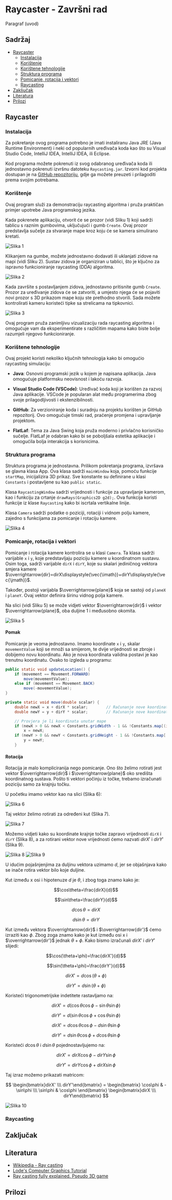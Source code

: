 # Raycaster - Završni rad

Paragraf (uvod)

## Sadržaj
- [Raycaster](#raycaster)
    - [Instalacija](#instalacija)
    - [Korištenje](#korištenje)
    - [Korištene tehnologije](#korištene-tehnologije)
    - [Struktura programa](#struktura-programa)
    - [Pomicanje, rotacija i vektori](#pomicanje-rotacija-i-vektori)
    - [Raycasting](#raycasting)
- [Zaključak](#zaključak)
- [Literatura](#literatura)
- [Prilozi](#prilozi)

## Raycaster

### Instalacija

Za pokretanje ovog programa potrebno je imati instaliranu Java JRE (Java Runtime Environment) i neki od popularnih uređivača koda kao što su Visual Studio Code, IntelliJ IDEA, IntelliJ IDEA, ili Eclipse.

Kod programa možete pokrenuti iz svog odabranog uređivača koda ili jednostavno pokrenuti izvršnu datoteku `Raycasting.jar`. Izvorni kod projekta dostupan je na [GitHub repozitoriju](https://github.com/GabrielZrilic/Raycaster), gdje ga možete preuzeti i prilagoditi prema svojim potrebama.

### Korištenje

Ovaj program služi za demonstraciju raycasting algoritma i pruža praktičan primjer upotrebe Java programskog jezika.

Kada pokrenete aplikaciju, otvorit će se prozor (vidi Sliku 1) koji sadrži tablicu s raznim gumbovima, uključujući i gumb `Create`. Ovaj prozor predstavlja sučelje za stvaranje mape kroz koju će se kamera simulirano kretati.

![Slika 1](https://github.com/GabrielZrilic/Raycaster/blob/master/.images/Slika1.png)

Klikanjem na gumbe, možete jednostavno dodavati ili uklanjati zidove na mapi (vidi Sliku 2). Sustav zidova je organiziran u tablici, što je ključno za ispravno funkcioniranje raycasting (DDA) algoritma.

![Slika 2](https://github.com/GabrielZrilic/Raycaster/blob/master/.images/Slika2.png)

Kada završite s postavljanjem zidova, jednostavno pritisnite gumb `Create`. Prozor za uređivanje zidova će se zatvoriti, a umjesto njega će se pojaviti novi prozor s 3D prikazom mape koju ste prethodno stvorili. Sada možete kontrolirati kameru koristeći tipke sa strelicama na tipkovnici.

![Slika 3](https://github.com/GabrielZrilic/Raycaster/blob/master/.images/Slika3.png)

Ovaj program pruža zanimljivu vizualizaciju rada raycasting algoritma i omogućuje vam da eksperimentirate s različitim mapama kako biste bolje razumjeli njegovo funkcioniranje.

### Korištene tehnologije

Ovaj projekt koristi nekoliko ključnih tehnologija kako bi omogućio raycasting simulaciju:

- **Java**: Osnovni programski jezik u kojem je napisana aplikacija. Java omogućuje platformsku neovisnost i lakoću razvoja.

- **Visual Studio Code (VSCode)**: Uređivač koda koji je korišten za razvoj Java aplikacije. VSCode je popularan alat među programerima zbog svoje prilagodljivosti i ekstenzibilnosti.

- **GitHub**: Za verzioniranje koda i suradnju na projektu korišten je GitHub repozitorij. Ovo omogućuje timski rad, praćenje promjena i upravljanje projektom.

- **FlatLaf**: Tema za Java Swing koja pruža moderno i privlačno korisničko sučelje. FlatLaf je odabran kako bi se poboljšala estetika aplikacije i omogućila bolja interakcija s korisnicima.

### Struktura programa

Struktura programa je jednostavna. Prilikom pokretanja programa, izvršava se glavna klasa App. Ova klasa sadrži `mainWindow` koja, pomoću funkcije `startMap`, inicijalizira 3D prikaz. Sve konstante su definirane u klasi `Constants` i postavljene su kao `public static`.

Klasa `RaycastingWindow` sadrži vrijednosti i funkcije za upravljanje kamerom, kao i funkciju za crtanje `drawRays(Graphics2D g2d);`. Ova funkcija koristi funkcije iz klase `Raycasting` kako bi iscrtala vertikalne linije.

Klasa `Camera` sadrži podatke o poziciji, rotaciji i vidnom polju kamere, zajedno s funkcijama za pomicanje i rotaciju kamere.

![Slika 4](https://github.com/GabrielZrilic/Raycaster/blob/master/.images/Slika4.svg)


### Pomicanje, rotacija i vektori

Pomicanje i rotacija kamere kontrolira se u klasi `Camera`. Ta klasa sadrži varijable `x` i `y`, koje predstavljaju poziciju kamere u koordinatnom sustavu. Osim toga, sadrži varijable `dirX` i `dirY`, koje su skalari jediničnog vektora smjera kamere $\overrightarrow{dir}=dirX\displaystyle{\vec{\imath}}+dirY\displaystyle{\vec{\jmath}}$.

Također, postoji varijabla $\overrightarrow{plane}$ koja se sastoji od `planeX` i `planeY`. Ovaj vektor definira širinu vidnog polja kamere.

Na slici (vidi Sliku 5) se može vidjeti vektor $\overrightarrow{dir}$ i vektor $\overrightarrow{plane}$, oba duljine 1 i međusobno okomita.

![Slika 5](https://github.com/GabrielZrilic/Raycaster/blob/master/.images/Slika5.png)

#### Pomak

Pomicanje je veoma jednostavno. Imamo koordinate `x` i `y`, skalar `movementValue` koji se množi sa smijerom, te dvije vrijednosti se zbroje i dobijemo novu koordinatu. Ako je nova koordinata validna postavi je kao trenutnu koordinatu. Ovako to izgleda u programu:
```java
public static void updateLocation() {
    if (movement == Movement.FORWARD)
        move(movementValue);
    else if (movement == Movement.BACK)
        move(-movementValue);
}

private static void move(double scalar) {
    double newX = x + dirX * scalar;        // Računanje nove koordinate x
    double newY = y + dirY * scalar;        // Računanje nove koordinate y

    // Provjera je li koordinata unutar mape
    if (newX > 0 && newX < Constants.gridWidth - 1 && !Constants.map[(int) newY][(int) newX])
        x = newX;
    if (newY > 0 && newY < Constants.gridHeight - 1 && !Constants.map[(int) newY][(int) newX])
        y = newY;
    }
```

#### Rotacija

Rotacija je malo kompliciranija nego pomicanje. Ono što želimo rotirati jest vektor $\overrightarrow{dir}$ i $\overrightarrow{plane}$ oko središta koordinatnog sustava. Pošto ti vektori počinju iz točke, trebamo izračunati poziciju samo za krajnju točku.

U početku imamo vektor kao na slici (Slika 6):

![Slika 6](https://github.com/GabrielZrilic/Raycaster/blob/master/.images/Slika6.png)

Taj vektor želimo rotirati za određeni kut (Slika 7).

![Slika 7](https://github.com/GabrielZrilic/Raycaster/blob/master/.images/Slika7.png)

Možemo vidjeti kako su koordinate krajnje točke zapravo vrijednosti `dirX` i `dirY` (Slika 8), a za rotirani vektor nove vrijednosti ćemo nazvati $dirX'$ i $dirY'$ (Slika 9).

![Slika 8](https://github.com/GabrielZrilic/Raycaster/blob/master/.images/Slika8.png)
![Slika 9](https://github.com/GabrielZrilic/Raycaster/blob/master/.images/Slika9.png)

U idućim pojašnjenjima za duljinu vektora uzimamo $d$, jer se objašnjava kako se inače rotira vektor bilo koje duljine.

Kut između x osi i hipotenuze $d$ je $\theta$, i zbog toga znamo kako je:

```math
\cos\theta=\frac{dirX}{d}
```

```math
\sin\theta=\frac{dirY}{d}
```


```math
d\cos\theta=dirX
```
```math
d\sin\theta=dirY
```

Kut između vektora $\overrightarrow{dir}$ i $\overrightarrow{dir'}$ ćemo izraziti kao $\phi$. Zbog zoga znamo kako je kut između osi x i $\overrightarrow{dir'}$ jednak $\theta+\phi$. Kako bismo izračunali $dirX'$ i $dirY'$ slijedi:

```math
\cos(\theta+\phi)=\frac{dirX'}{d}
```
```math
\sin(\theta+\phi)=\frac{dirY'}{d}
```


```math
dirX'=d\cos(\theta+\phi)
```
```math
dirY'=d\sin(\theta+\phi)
```

Koristeći trigonometrijske indetitete rastavljamo na:

```math
dirX'=d(\cos\theta\cos\phi - \sin\theta\sin\phi)
```
```math
dirY'=d(\sin\theta\cos\phi + \cos\theta\sin\phi)
```


```math
dirX'=d\cos\theta\cos\phi - d\sin\theta\sin\phi
```
```math
dirY'=d\sin\theta\cos\phi + d\cos\theta\sin\phi
```

Koristeći $d\cos\theta$ i $d\sin\theta$ pojednostavljujemo na:

```math
dirX'=dirX\cos\phi-dirY\sin\phi
```
```math
dirY'=dirY\cos\phi+dirX\sin\phi
```

Taj izraz možemo prikazati matricom:

$$
\begin{bmatrix}dirX' \\\ dirY'\end{bmatrix} = 
\begin{bmatrix} \cos\phi & -\sin\phi \\\ \sin\phi & \cos\phi \end{bmatrix}
\begin{bmatrix}dirX \\\ dirY\end{bmatrix}
$$

![Slika 10](https://github.com/GabrielZrilic/Raycaster/blob/master/.images/Slika10.png)

### Raycasting


## Zaključak
## Literatura
- [Wikipedia - Ray casting](https://en.wikipedia.org/wiki/Ray_casting)
- [Lode's Computer Graphics Tutorial](https://lodev.org/cgtutor/raycasting.html)
- [Ray casting fully explained. Pseudo 3D game](https://www.youtube.com/watch?v=g8p7nAbDz6Y)
## Prilozi